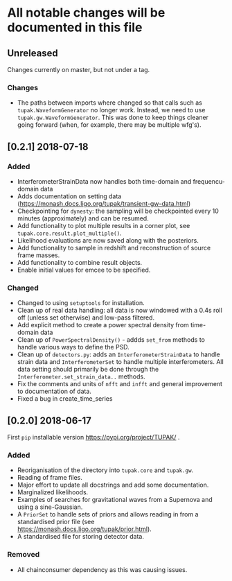 # All notable changes will be documented in this file

## Unreleased

Changes currently on master, but not under a tag.

### Changes
- The paths between imports where changed so that calls such as
  `tupak.WaveformGenerator` no longer work. Instead, we need to use
  `tupak.gw.WaveformGenerator`. This was done to keep things cleaner going
  forward (when, for example, there may be multiple wfg's).


## [0.2.1] 2018-07-18

### Added
- InterferometerStrainData now handles both time-domain and frequencu-domain data
- Adds documentation on setting data (https://monash.docs.ligo.org/tupak/transient-gw-data.html)
- Checkpointing for `dynesty`: the sampling will be checkpointed every 10 minutes (approximately) and can be resumed.
- Add functionality to plot multiple results in a corner plot, see `tupak.core.result.plot_multiple()`.
- Likelihood evaluations are now saved along with the posteriors.
- Add functionality to sample in redshift and reconstruction of source frame masses.
- Add functionality to combine result objects.
- Enable initial values for emcee to be specified.

### Changed
- Changed to using `setuptools` for installation.
- Clean up of real data handling: all data is now windowed with a 0.4s roll off (unless set otherwise) and low-pass filtered.
- Add explicit method to create a power spectral density from time-domain data
- Clean up of `PowerSpectralDensity()` - addds `set_from` methods to handle various ways to define the PSD.
- Clean up of `detectors.py`: adds an `InterferometerStrainData` to handle strain data and `InterferometerSet` to handle multiple interferometers. All data setting should primarily be done through the `Interferometer.set_strain_data..` methods.
- Fix the comments and units of `nfft` and `infft` and general improvement to documentation of data.
- Fixed a bug in create_time_series

## [0.2.0] 2018-06-17

First `pip` installable version https://pypi.org/project/TUPAK/ .

### Added
- Reoriganisation of the directory into `tupak.core` and `tupak.gw`.
- Reading of frame files.
- Major effort to update all docstrings and add some documentation.
- Marginalized likelihoods.
- Examples of searches for gravitational waves from a Supernova and using a sine-Gaussian.
- A `PriorSet` to handle sets of priors and allows reading in from a standardised prior file (see https://monash.docs.ligo.org/tupak/prior.html).
- A standardised file for storing detector data.

### Removed
- All chainconsumer dependency as this was causing issues.


